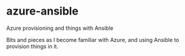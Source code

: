# azure-ansible

Azure provisioning and things with Ansible

Bits and pieces as I become familiar with Azure, and using Ansible to provision things in it.
